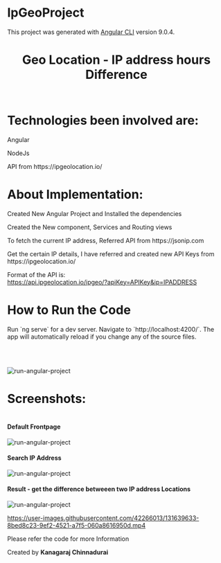 # IpGeoProject

This project was generated with [Angular CLI](https://github.com/angular/angular-cli) version 9.0.4.

<h1 align="center">Geo Location - IP address hours Difference</h1>
<p align="center"><img src="https://analyticsindiamag.com/wp-content/uploads/2017/12/bigstock-202430302.jpg" alt="" /></p>


<p align="center"><img src="https://images.g2crowd.com/uploads/product/image/social_landscape/social_landscape_7543ac406d0ebb6b9eff697cd0137720/ipgeolocation.png" alt="" /></p>


<h1>Technologies been involved are: </h1>
<p>Angular</p>
<p>NodeJs</p>
<p>API from https://ipgeolocation.io/ <p>
  
  
  
<h1>About Implementation: </h1>
  <p>Created New Angular Project and Installed the dependencies</p>
  
  <p>Created the New component, Services and Routing views<p>
  
  <p>To fetch the current IP address, Referred API from https://jsonip.com </p>
    
  <p>Get the certain IP details, I have referred and created new API Keys from https://ipgeolocation.io/ </p>
    
  <p>Format of the API is: <br />
  <a href="https://api.ipgeolocation.io/ipgeo/?apiKey=APIKey&ip=IPADDRESS">https://api.ipgeolocation.io/ipgeo/?apiKey=APIKey&ip=IPADDRESS</a>
  </p>

  
<h1>How to Run the Code</h1>
<p> Run `ng serve` for a dev server. Navigate to `http://localhost:4200/`. The app will automatically reload if you change any of the source files.</p><br/><br/>

![run-angular-project](https://user-images.githubusercontent.com/42266013/131636427-2a9d0cb4-c2cf-4050-b5bb-96a107523766.JPG)



<h1>Screenshots:<h1>

<h4>Default Frontpage</h4>
  
![run-angular-project](https://user-images.githubusercontent.com/42266013/131638309-4323c63a-6451-46dc-b3d9-40aa876c16c6.JPG)


 

<h4>Search IP Address </h4>
  
![run-angular-project](https://user-images.githubusercontent.com/42266013/131637244-3be9bfb7-2722-4268-bc2c-49f92fd03a66.JPG)
 
 

<h4>Result - get the difference betweeen two IP address Locations</h4>
  
![run-angular-project](https://user-images.githubusercontent.com/42266013/131637316-27261804-2d3c-4bba-b0a3-cb937a315b37.JPG)
 

  
  


https://user-images.githubusercontent.com/42266013/131639633-8bed8c23-9ef2-4521-a7f5-060a8616950d.mp4






<p>Please refer the code for more Information </p>
  
<p>Created by <b>Kanagaraj Chinnadurai</b></p>
